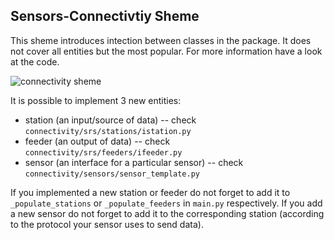 ## Sensors-Connectivtiy Sheme
This sheme introduces intection between classes in the package. It does not cover all entities but the most popular. For more information have a look at the code.

![connectivity sheme][sheme]

It is possible to implement 3 new entities:
- station (an input/source of data) -- check `connectivity/srs/stations/istation.py`
- feeder (an output of data) -- check `connectivity/srs/feeders/ifeeder.py`
- sensor (an interface for a particular sensor) -- check `connectivity/sensors/sensor_template.py`

If you implemented a new station or feeder do not forget to add it to `_populate_stations` or `_populate_feeders` in `main.py` respectively. If you add a new sensor do not forget to add it to the corresponding station (according to the protocol your sensor uses to send data).

[sheme]: <https://github.com/airalab/sensors-connectivity/blob/refactoring/docs/img/connectivity.jpg>

